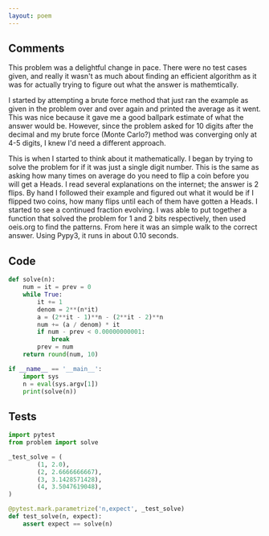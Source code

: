```yaml
---
layout: poem
---
```


## Comments

This problem was a delightful change in pace.  There were no test cases given,
and really it wasn't as much about finding an efficient algorithm as it was for
actually trying to figure out what the answer is mathemtically.

I started by attempting a brute force method that just ran the example as given
in the problem over and over again and printed the average as it went.  This
was nice because it gave me a good ballpark estimate of what the answer would
be.  However, since the problem asked for 10 digits after the decimal and my
brute force (Monte Carlo?) method was converging only at 4-5 digits, I knew I'd
need a different approach.

This is when I started to think about it mathematically.  I began by trying to
solve the problem for if it was just a single digit number.  This is the same
as asking how many times on average do you need to flip a coin before you will
get a Heads.  I read several explanations on the internet; the answer is 2
flips.  By hand I followed their example and figured out what it would be if I
flipped two coins, how many flips until each of them have gotten a Heads.  I
started to see a continued fraction evolving.  I was able to put together a
function that solved the problem for 1 and 2 bits respectively, then used
oeis.org to find the patterns.  From here it was an simple walk to the correct
answer.  Using Pypy3, it runs in about 0.10 seconds.

## Code

```python
def solve(n):
    num = it = prev = 0
    while True:
        it += 1
        denom = 2**(n*it)
        a = (2**it - 1)**n - (2**it - 2)**n
        num += (a / denom) * it
        if num - prev < 0.00000000001:
            break
        prev = num
    return round(num, 10)

if __name__ == '__main__':
    import sys
    n = eval(sys.argv[1])
    print(solve(n))
```

## Tests

```python
import pytest
from problem import solve

_test_solve = (
        (1, 2.0),
        (2, 2.6666666667),
        (3, 3.1428571428),
        (4, 3.5047619048),
)

@pytest.mark.parametrize('n,expect', _test_solve)
def test_solve(n, expect):
    assert expect == solve(n)
```
